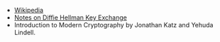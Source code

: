 - [Wikipedia](https://en.wikipedia.org/wiki/Diffie%E2%80%93Hellman_key_exchange)
- [Notes on Diffie Hellman Key Exchange](https://en.wikipedia.org/wiki/Diffie%E2%80%93Hellman_key_exchange)
- Introduction to Modern Cryptography by Jonathan Katz and Yehuda Lindell.

